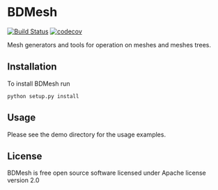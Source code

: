 # BDMesh
[![Build Status](https://travis-ci.org/bond-anton/BDMesh.svg?branch=master)](https://travis-ci.org/bond-anton/BDMesh)
[![codecov](https://codecov.io/gh/bond-anton/BDMesh/branch/master/graph/badge.svg)](https://codecov.io/gh/bond-anton/BDMesh)

Mesh generators and tools for operation on meshes and meshes trees.

## Installation

To install BDMesh run
```shell
python setup.py install
```
## Usage

Please see the demo directory for the usage examples.

## License

BDMesh is free open source software licensed under Apache license version 2.0
